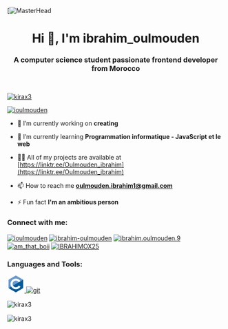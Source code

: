 [![MasterHead](https://i.giphy.com/media/v1.Y2lkPTc5MGI3NjExem80c3RwdHZ0ZWZldGJsNDRxM2hpY2F1NmN0NzRvZXMyd2doM2hnaCZlcD12MV9pbnRlcm5hbF9naWZfYnlfaWQmY3Q9Zw/f3iwJFOVOwuy7K6FFw/giphy.gif)

<h1 align="center">Hi 👋, I'm ibrahim_oulmouden</h1>
<h3 align="center">A computer science student passionate frontend developer from Morocco</h3>
<img align="midlle"alt=""alt="Coding"width="100"src=https://i.giphy.com/media/v1.Y2lkPTc5MGI3NjExN2lqM3libjZ5NGZjZmR0MXdraTduMXk4emFoeTV4YXQ0OXNpcGF0eiZlcD12MV9pbnRlcm5hbF9naWZfYnlfaWQmY3Q9Zw/du3J3cXyzhj75IOgvA/giphy.gif   />


<p align="left"> <a href="https://github.com/ryo-ma/github-profile-trophy"><img src="https://github-profile-trophy.vercel.app/?username=kirax3" alt="kirax3" /></a> </p>

<p align="left"> <a href="https://twitter.com/ioulmouden" target="blank"><img src="https://img.shields.io/twitter/follow/ioulmouden?logo=twitter&style=for-the-badge" alt="ioulmouden" /></a> </p>

- 🔭 I’m currently working on **creating**

- 🌱 I’m currently learning **Programmation informatique - JavaScript et le web**

- 👨‍💻 All of my projects are available at [https://linktr.ee/Oulmouden_ibrahim](https://linktr.ee/Oulmouden_ibrahim)

- 📫 How to reach me **oulmouden.ibrahim1@gmail.com**

- ⚡ Fun fact **I'm an ambitious person**

<h3 align="left">Connect with me:</h3>
<p align="left">
<a href="https://twitter.com/ioulmouden" target="blank"><img align="center" src="https://raw.githubusercontent.com/rahuldkjain/github-profile-readme-generator/master/src/images/icons/Social/twitter.svg" alt="ioulmouden" height="30" width="40" /></a>
<a href="https://linkedin.com/in/ibrahim-oulmouden" target="blank"><img align="center" src="https://raw.githubusercontent.com/rahuldkjain/github-profile-readme-generator/master/src/images/icons/Social/linked-in-alt.svg" alt="ibrahim-oulmouden" height="30" width="40" /></a>
<a href="https://fb.com/ibrahim.oulmouden.9" target="blank"><img align="center" src="https://raw.githubusercontent.com/rahuldkjain/github-profile-readme-generator/master/src/images/icons/Social/facebook.svg" alt="ibrahim.oulmouden.9" height="30" width="40" /></a>
<a href="https://instagram.com/am_that_boii" target="blank"><img align="center" src="https://raw.githubusercontent.com/rahuldkjain/github-profile-readme-generator/master/src/images/icons/Social/instagram.svg" alt="am_that_boii" height="30" width="40" /></a>
<a href="https://discord.gg/IBRAHIMOX25" target="blank"><img align="center" src="https://raw.githubusercontent.com/rahuldkjain/github-profile-readme-generator/master/src/images/icons/Social/discord.svg" alt="IBRAHIMOX25" height="30" width="40" /></a>
</p>

<h3 align="left">Languages and Tools:</h3>
<p align="left"> <a href="https://www.cprogramming.com/" target="_blank" rel="noreferrer"> <img src="https://raw.githubusercontent.com/devicons/devicon/master/icons/c/c-original.svg" alt="c" width="40" height="40"/> </a> <a href="https://git-scm.com/" target="_blank" rel="noreferrer"> <img src="https://www.vectorlogo.zone/logos/git-scm/git-scm-icon.svg" alt="git" width="40" height="40"/> </a> </p>

<p><img align="center" src="https://github-readme-stats.vercel.app/api/top-langs?username=kirax3&show_icons=true&locale=en&layout=compact" alt="kirax3" /></p>

<p><img align="center" src="https://github-readme-streak-stats.herokuapp.com/?user=kirax3&" alt="kirax3" /></p>
